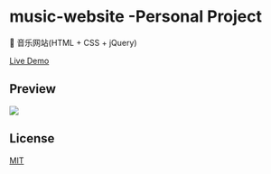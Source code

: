 # music-website -Personal Project

🎵 音乐网站(HTML + CSS + jQuery)

[Live Demo](http://music.demo.hapboy.com)

## Preview

![](./preview.png)

## License

[MIT](https://opensource.org/licenses/MIT)
